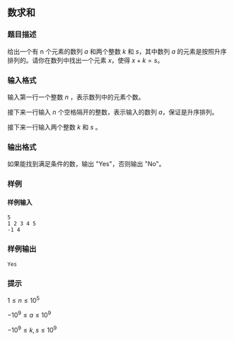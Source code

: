 ## 数求和

### 题目描述

给出一个有 n 个元素的数列 $a$ 和两个整数 $k$ 和 $s$，其中数列 $a$ 的元素是按照升序排列的。请你在数列中找出一个元素 $x$，使得 $x+k=s$。

### 输入格式

输入第一行一个整数 $n$ ，表示数列中的元素个数。

接下来一行输入 $n$ 个空格隔开的整数，表示输入的数列 $a$，保证是升序排列。

接下来一行输入两个整数 $k$ 和 $s$ 。

### 输出格式

如果能找到满足条件的数，输出 "Yes"，否则输出 "No"。

### 样例

#### 样例输入

```
5
1 2 3 4 5
-1 4
```

### 样例输出

```
Yes
```

### 提示

$1 \leq n \leq 10^5$

$-10^9 \leq a \leq 10^9$

$-10^9 \leq k,s \leq 10^9$